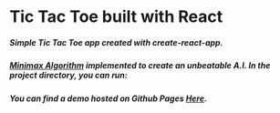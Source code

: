 # Tic Tac Toe built with React

##### Simple Tic Tac Toe app created with create-react-app.

##### [Minimax Algorithm](https://en.wikipedia.org/wiki/Minimax) implemented to create an unbeatable A.I. In the project directory, you can run:

##### You can find a demo hosted on Github Pages [Here](https://universallyry.github.io/reacttactoe/).
